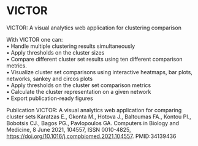 # VICTOR
VICTOR: A visual analytics web application for clustering comparison  
  
With VICTOR one can:  
• Handle multiple clustering results simultaneously  
• Apply thresholds on the cluster sizes  
• Compare different cluster set results using ten different comparison metrics.  
• Visualize cluster set comparisons using interactive heatmaps, bar plots, networks, sankey and circos plots  
• Apply thresholds on the cluster set comparison metrics  
• Calculate the cluster representation on a given network  
• Export publication-ready figures

Publication
VICTOR: A visual analytics web application for comparing cluster sets
Karatzas E., Gkonta M., Hotova J., Baltoumas FA., Kontou PI., Bobotsis CJ., Bagos PG., Pavlopoulos GA.
Computers in Biology and Medicine, 8 June 2021, 104557, ISSN 0010-4825, https://doi.org/10.1016/j.compbiomed.2021.104557. PMID:34139436
